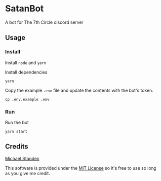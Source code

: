 # SatanBot

A bot for The 7th Circle discord server

## Usage

### Install

Install `node` and `yarn`

Install dependencies

```
yarn
```

Copy the example `.env` file and update the contents with the bot's token.

```
cp .env.example .env
```

### Run

Run the bot

```
yarn start
```

## Credits

[Michael Standen](https://michael.standen.link)

This software is provided under the [MIT License](https://tldrlegal.com/license/mit-license) so it's free to use so long as you give me credit.
